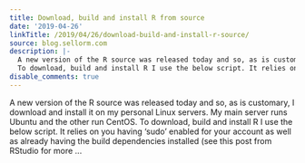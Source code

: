 ```yaml
---
title: Download, build and install R from source
date: '2019-04-26'
linkTitle: /2019/04/26/download-build-and-install-r-source/
source: blog.sellorm.com
description: |-
  A new version of the R source was released today and so, as is customary, I download and install it on my personal Linux servers. My main server runs Ubuntu and the other run CentOS.
  To download, build and install R I use the below script. It relies on you having ‘sudo’ enabled for your account as well as already having the build dependencies installed (see this post from RStudio for more ...
disable_comments: true
---
```

A new version of the R source was released today and so, as is customary, I download and install it on my personal Linux servers. My main server runs Ubuntu and the other run CentOS.
To download, build and install R I use the below script. It relies on you having ‘sudo’ enabled for your account as well as already having the build dependencies installed (see this post from RStudio for more ...